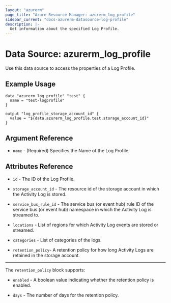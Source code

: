 ```yaml
---
layout: "azurerm"
page_title: "Azure Resource Manager: azurerm_log_profile"
sidebar_current: "docs-azurerm-datasource-log-profile"
description: |-
  Get information about the specified Log Profile.
---
```


# Data Source: azurerm_log_profile

Use this data source to access the properties of a Log Profile.

## Example Usage

```hcl
data "azurerm_log_profile" "test" {
  name = "test-logprofile"
}

output "log_profile_storage_account_id" {
  value = "${data.azurerm_log_profile.test.storage_account_id}"
}
```

## Argument Reference

* `name` - (Required) Specifies the Name of the Log Profile.


## Attributes Reference

* `id` - The ID of the Log Profile.
 
* `storage_account_id` - The resource id of the storage account in which the Activity Log is stored.

* `service_bus_rule_id` - The service bus (or event hub) rule ID of the service bus (or event hub) namespace in which the Activity Log is streamed to.

* `locations` - List of regions for which Activity Log events are stored or streamed.

* `categories` - List of categories of the logs.

* `retention_policy`- A retention policy for how long Activity Logs are retained in the storage account.

---

The `retention_policy` block supports:

* `enabled` - A boolean value indicating whether the retention policy is enabled.

* `days` - The number of days for the retention policy.
